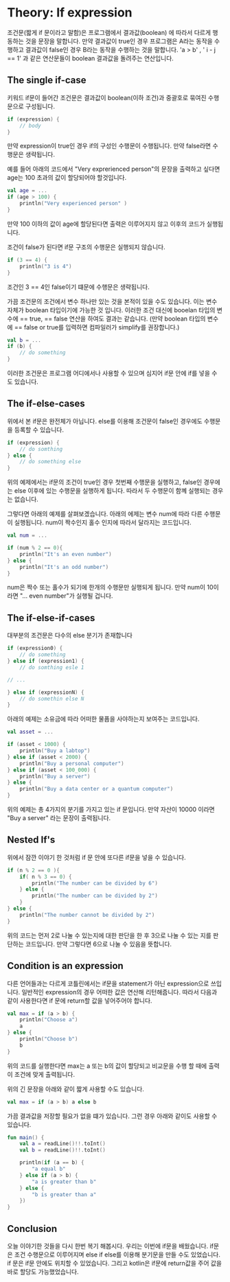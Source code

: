 # Theory: If expression

조건문(짧게 if 문이라고 말함)은 프로그램에서 결과값(boolean) 에 따라서 다르게 행동하는 것을 문장을 말합니다. 만약 결과값이 true인 경우 프로그램은 A라는 동작을 수행하고 결과값이 false인 경우 B라는 동작을 수행하는 것을 말합니다. 'a > b' , ' i - j == 1' 과 같은 연산문들이 boolean 결과값을 돌려주는 연산입니다.

## The single if-case

키워드 if문이 들어간 조건문은 결과값이 boolean(이하 조건)과 중괄호로 묶여진 수행문으로 구성됩니다.

```kotlin
if (expression) {
    // body
}
```

만약 expression이 true인 경우 if의 구성인 수행문이 수행됩니다.  만약 false라면 수행문은 생략됩니다.

예를 들어 아래의 코드에서 "Very exprerienced person"의 문장을 출력하고 싶다면 age는 100 초과의 값이 할당되어야 할것입니다.

```kotlin
val age = ...
if (age > 100) {
    println("Very experienced person" )
}
```

만약 100 이하의 값이 age에 할당된다면 출력은 이루어지지 않고 이후의 코드가 실행됩니다.

조건이 false가 된다면 if문 구조의 수행문은 실행되지 않습니다.

```kotlin
if (3 == 4) {
    println("3 is 4")
}
```

조건인 3 == 4인 false이기 떄문에 수행문은 생략됩니다.

가끔 조건문의 조건에서 변수 하나만 있는 것을 본적이 있을 수도 있습니다. 이는 변수 자체가 boolean 타입이기에 가능한 것 입니다. 이러한 조건 대신에 booelan 타입의 변수에 == true, == false 연산을 하여도 결과는 같습니다. (만약 boolean 타입의 변수에 == false or true를 입력하면 컴파일러가 simplify를 권장합니다.)

```kotlin
val b = ...
if (b) {
    // do something
}
```

이러한 조건문은 프로그램 어디에서나 사용할 수 있으며 심지어 if문 안에 if를 넣을 수 도 있습니다.

## The if-else-cases

위에서 본 if문은 완전체가 아닙니다. else를 이용해 조건문이 false인 경우에도 수행문을 등록할 수 있습니다.

```kotlin
if (expression) { 
    // do somthing
} else {
    // do something else
}
```

위의 예제에서는 if문의 조건이 true인 경우 첫번째 수행문을 실행하고, false인 경우에는 else 이후에 있는 수행문을 실행하게 됩니다. 따라서 두 수행문이 함꼐 실행되는 경우는 없습니다.

그렇다면 아래의 예제를 살펴보겠습니다. 아래의 에제는 변수 num에 따라 다른 수행문이 실행됩니다. num이 짝수인지 홀수 인지에 따라서 달라지는 코드입니다.

```kotlin
val num = ...

if (num % 2 == 0){
    println("It's an even number")
} else {
    println("It's an odd number")
}
```

num은 짝수 또는 홀수가 되기에 한개의 수행문만 실행되게 됩니다. 만약 num이 10이라면 "... even number"가 실행될 겁니다.

## The if-else-if-cases

대부분의 조건문은 다수의 else 분기가 존재합니다

```kotlin
if (expression0) {
    // do something
} else if (expression1) {
    // do somthing esle 1

// ...

} else if (expressionN) {
    // do somethin else N
}
```

아래의 예제는 소유금에 따라 어떠한 물픔을 사야하는지 보여주는 코드입니다.

```kotlin
val asset = ...

if (asset < 1000) {
    println("Buy a labtop")
} else if (asset < 2000) {
    println("Buy a personal computer")
} else if (asset < 100_000) {
    println("Buy a server") 
} else {
    println("Buy a data center or a quantum computer")
}
```
위의 예제는 총 4가지의 분기를 가지고 있는 if 문입니다. 만약 자산이 10000 이라면 "Buy a server" 라는 문장이 출력됩니다.


## Nested If's

위에서 잠깐 이야기 한 것처럼 if 문 안에 또다른 if문을 넣을 수 있습니다.

```kotlin
if (n % 2 == 0 ){
    if( n % 3 == 0) {
        println("The number can be divided by 6")
    } else {
        println("The number can be divided by 2")
    }
} else {
    println("The number cannot be divided by 2")
}
```

위의 코드는 먼저 2로 나눌 수 있는지에 대한 판단을 한 후 3으로 나눌 수 있는 지를 판단하는 코드입니다. 만약 그렇다면 6으로 나눌 수 있음을 뜻합니다.

## Condition is an expression

다른 언어들과는 다르게 코틀린에서는 if문을 statement가 아닌 expression으로 쓰입니다. 일반적인 expression의 경우 어떠한 값은 연산해 리턴해줍니다. 따라서 다음과 같이 사용한다면 if 문에 return할 값을 넣어주어야 합니다.

```kotlin
val max = if (a > b) {
    println("Choose a")
    a
} else {
    println("Choose b")
    b
}
```

위의 코드를 실행한다면 max는 a 또는 b의 값이 할당되고 비교문을 수행 할 때에 출력이 조건에 맞게 출력됩니다.

위의 긴 문장을 아래와 같이 짧게 사용할 수도 있습니다.

```kotlin
val max = if (a > b) a else b
```

가끔 결과값을 저장할 필요가 없을 떄가 있습니다. 그런 경우 아래와 같이도 사용할 수 있습니다.

```kotlin
fun main() {
    val a = readLine()!!.toInt()
    val b = readLine()!!.toInt()

    println(if (a == b) {
        "a equal b"
    } else if (a > b) {
        "a is greater than b"
    } else {
        "b is greater than a"
    })
}
```

## Conclusion

오늘 이야기한 것들을 다시 한번 복기 해봅시다. 우리는 이번에 if문을 배웠습니다. if문은 조건 수행문으로 이루어지며 else if else를 이용해 분기문을 만들 수도 있었습니다. if 문은 if문 안에도 위치할 수 있었습니다. 그리고 kotlin은 if문에 return값을 주어 값을 바로 할당도 가능했었습니다.